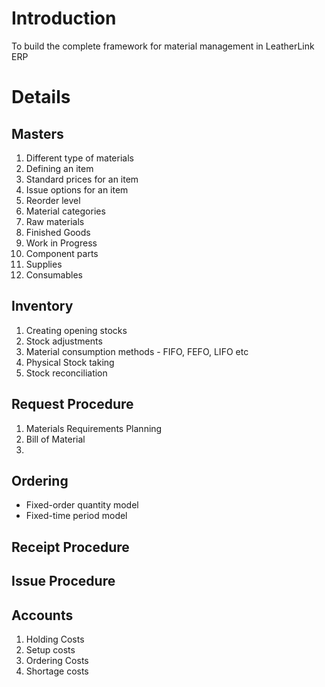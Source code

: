 # Introduction #
To build the complete framework for material management in LeatherLink ERP

# Details #

## Masters ##
  1. Different type of materials
  1. Defining an item
  1. Standard prices for an item
  1. Issue options for an item
  1. Reorder level
  1. Material categories
  1. Raw materials
  1. Finished Goods
  1. Work in Progress
  1. Component parts
  1. Supplies
  1. Consumables

## Inventory ##
  1. Creating opening stocks
  1. Stock adjustments
  1. Material consumption methods - FIFO, FEFO, LIFO etc
  1. Physical Stock taking
  1. Stock reconciliation

## Request Procedure ##
  1. Materials Requirements Planning
  1. Bill of Material
  1. 

## Ordering ##
  * Fixed-order quantity model
  * Fixed-time period model

## Receipt Procedure ##

## Issue Procedure ##

## Accounts ##

  1. Holding Costs
  1. Setup costs
  1. Ordering Costs
  1. Shortage costs
